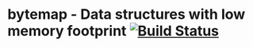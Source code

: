 # bytemap - Data structures with low memory footprint [![Build Status](https://api.travis-ci.org/RGustBardon/bytemap.svg?branch=master)](https://travis-ci.org/RGustBardon/bytemap)
